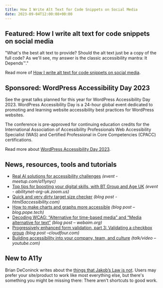 ```yaml
---
title: How I Write Alt Text for Code Snippets on Social Media
date: 2023-09-04T12:00:08+00:00
---
```


## Featured: How I write alt text for code snippets on social media

"What's the best alt text to provide? Should the alt text just be a copy of the full code? As we'll see, my answer is the classic accessibility mantra: It Depends™."

Read more of [How I write alt text for code snippets on social media](https://benmyers.dev/blog/code-snippet-alt-text/).

## Sponsored: WordPress Accessibility Day 2023

See the great talks planned for this year for WordPress Accessibility Day 2023. WordPress Accessibility Day is a 24-hour global event dedicated to promoting and learning website accessibility best practices for WordPress websites.

The conference is pre-approved for continuing education credits for the International Association of Accessibility Professionals Web Accessibility Specialist (WAS) and Certified Professional in Core Competencies (CPACC) certifications.

Read more about [WordPress Accessibility Day 2023](https://2023.wpaccessibility.day/schedule/?utm_source=a11yweekly&utm_medium=sponsored).

## News, resources, tools and tutorials

- [Real Al solutions for accessibility challenges](https://www.meetup.com/a11ynyc/events/294741485/) *(event - meetup.com/a11ynyc)*
- [Top tips for boosting your digital skills, with BT Group and Age UK](https://abilitynet-org-uk.zoom.us/webinar/register/1716913967352/WN_vJDWvxRaS56YCXxyLh8mdQ#/registration) *(event - abilitynet-org-uk.zoom.us)*
- [Quick and very dirty target size checker](https://html5accessibility.com/stuff/2023/08/28/quick-and-very-dirty-target-size-checker/) *(blog post - html5accessibility.com)*
- [How to make charts and graphs more accessible](https://blog.pope.tech/2023/08/31/how-to-make-charts-and-graphs-more-accessible/) *(blog post – blog.pope.tech)*
- [Decoding WCAG: “Alternative for time-based media” and “Media alternative for text”](https://webaim.org/blog/media-alternative/) *(blog post – webaim.org)*
- [Progressively enhanced form validation, part 3: Validating a checkbox group](https://cloudfour.com/thinks/progressively-enhanced-form-validation-part-3-validating-a-checkbox-group/) *(blog post –cloudfour.com)*
- [Building accessibility into your company, team, and culture](https://www.youtube.com/watch?v=H8c8OVozjeE) *(talk/video – youtube.com)*

## New to A11y

Brian DeConinck writes about the [things that Jakob’s Law is not](https://www.briandeconinck.com/things-that-jakobs-law-is-not/). Users may prefer your site/product to work like most everything else, but there's something you might be missing there: There aren't shortcuts to good work.
